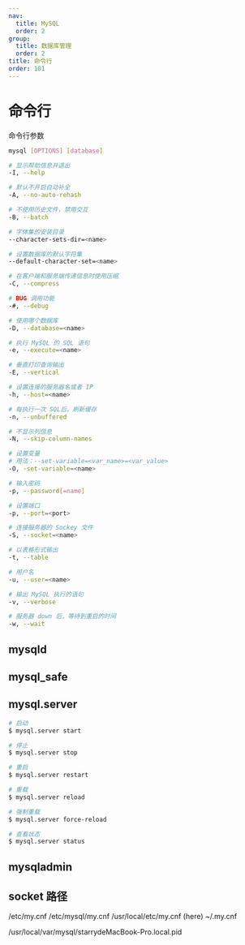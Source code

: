 ```yaml
---
nav:
  title: MySQL
  order: 2
group:
  title: 数据库管理
  order: 2
title: 命令行
order: 101
---
```


# 命令行

命令行参数

```bash
mysql [OPTIONS] [database]

# 显示帮助信息并退出
-I, --help

# 默认不开启自动补全
-A, --no-auto-rehash

# 不使用历史文件，禁用交互
-B, --batch

# 字体集的安装目录
--character-sets-dir=<name>

# 设置数据库的默认字符集
--default-character-set=<name>

# 在客户端和服务端传递信息时使用压缩
-C, --compress

# BUG 调用功能
-#, --debug

# 使用哪个数据库
-D, --database=<name>

# 执行 MySQL 的 SQL 语句
-e, --execute=<name>

# 垂直打印查询输出
-E, --vertical

# 设置连接的服务器名或者 IP
-h, --host=<name>

# 每执行一次 SQL后，刷新缓存
-n, --unbuffered

# 不显示列信息
-N, --skip-column-names

# 设置变量
# 用法：--set-variable=<var_name>=<var_value>
-O, -set-variable=<name>

# 输入密码
-p, --password[=name]

# 设置端口
-p, --port=<port>

# 连接服务器的 Sockey 文件
-S, --socket=<name>

# 以表格形式输出
-t, --table

# 用户名
-u, --user=<name>

# 输出 MySQL 执行的语句
-v, --verbose

# 服务器 down 后，等待到重启的时间
-w, --wait
```

## mysqld

## mysql_safe

## mysql.server

```bash
# 启动
$ mysql.server start

# 停止
$ mysql.server stop

# 重启
$ mysql.server restart

# 重载
$ mysql.server reload

# 强制重载
$ mysql.server force-reload

# 查看状态
$ mysql.server status
```

## mysqladmin

## socket 路径

/etc/my.cnf
/etc/mysql/my.cnf
/usr/local/etc/my.cnf (here)
~/.my.cnf

<!-- [mysqld]
# Only allow connections from localhost
bind-address = 127.0.0.1
mysqlx-bind-address = 127.0.0.1
default-authentication-plugin=mysql_native_password
socket=/Users/starry/Library/Containers/com.sequel-ace.sequel-ace/Data/mysql.sock -->

<!-- /var/lib/mysql/mysql.sock -->

/usr/local/var/mysql/starrydeMacBook-Pro.local.pid
